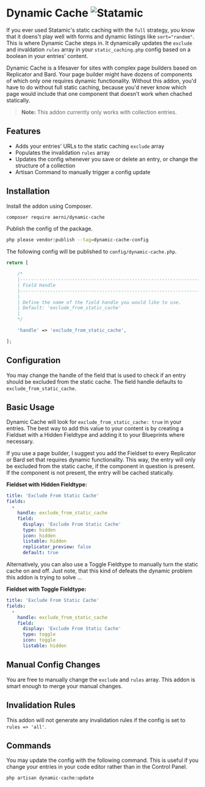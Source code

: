 # Dynamic Cache ![Statamic](https://flat.badgen.net/badge/Statamic/3.0+/FF269E)
If you ever used Statamic's static caching with the `full` strategy, you know that it doens't play well with forms and dynamic listings like `sort="random"`. This is where Dynamic Cache steps in. It dynamically updates the `exclude` and invaldation `rules` array in your `static_caching.php` config based on a boolean in your entries' content.

Dynamic Cache is a lifesaver for sites with complex page builders based on Replicator and Bard. Your page builder might have dozens of components of which only one requires dynamic functionality. Without this addon, you'd have to do without full static caching, because you'd never know which page would include that one component that doesn't work when chached statically.

>**Note:** This addon currently only works with collection entries.

## Features
- Adds your entries' URLs to the static caching `exclude` array
- Populates the invalidation `rules` array
- Updates the config whenever you save or delete an entry, or change the structure of a collection
- Artisan Command to manually trigger a config update

## Installation
Install the addon using Composer.

```bash
composer require aerni/dynamic-cache
```

Publish the config of the package.

```bash
php please vendor:publish --tag=dynamic-cache-config
```

The following config will be published to `config/dynamic-cache.php`.

```php
return [

    /*
    |--------------------------------------------------------------------------
    | Field Handle
    |--------------------------------------------------------------------------
    |
    | Define the name of the field handle you would like to use.
    | Default: 'exclude_from_static_cache'
    |
    */

    'handle' => 'exclude_from_static_cache',

];
```

## Configuration
You may change the handle of the field that is used to check if an entry should be excluded from the static cache. The field handle defaults to `exclude_from_static_cache`.

## Basic Usage
Dynamic Cache will look for `exclude_from_static_cache: true` in your entries. The best way to add this value to your content is by creating a Fieldset with a Hidden Fieldtype and adding it to your Blueprints where necessary.

If you use a page builder, I suggest you add the Fieldset to every Replicator or Bard set that requires dynamic functionality. This way, the entry will only be excluded from the static cache, if the component in question is present. If the component is not present, the entry will be cached statically.

**Fieldset with Hidden Fieldtype:**
```yaml
title: 'Exclude From Static Cache'
fields:
  -
    handle: exclude_from_static_cache
    field:
      display: 'Exclude From Static Cache'
      type: hidden
      icon: hidden
      listable: hidden
      replicator_preview: false
      default: true
```

Alternatively, you can also use a Toggle Fieldtype to manually turn the static cache on and off. Just note, that this kind of defeats the dynamic problem this addon is trying to solve …

**Fieldset with Toggle Fieldtype:**
```yaml
title: 'Exclude From Static Cache'
fields:
  -
    handle: exclude_from_static_cache
    field:
      display: 'Exclude From Static Cache'
      type: toggle
      icon: toggle
      listable: hidden
```

## Manual Config Changes
You are free to manually change the `exclude` and `rules` array. This addon is smart enough to merge your manual changes.

## Invalidation Rules
This addon will not generate any invalidation rules if the config is set to `rules => 'all'`.

## Commands
You may update the config with the following command. This is useful if you change your entries in your code editor rather than in the Control Panel.

```bash
php artisan dynamic-cache:update
```
